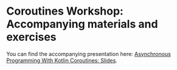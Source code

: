 # Coroutines Workshop: Accompanying materials and exercises

You can find the accompanying presentation here: 
[Asynchronous Programming With Kotlin Coroutines: Slides](https://drive.google.com/file/d/1TLUz3i_giFH5P1GL3Rgfdyet4X0R3ImO/view?usp=sharing).
